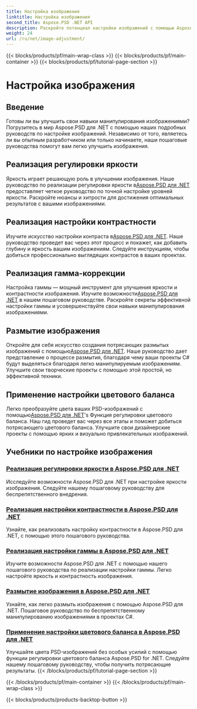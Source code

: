 ```yaml
---
title: Настройка изображения
linktitle: Настройка изображения
second_title: Aspose.PSD .NET API
description: Раскройте потенциал настройки изображений с помощью Aspose.PSD для .NET. Изучите руководства по яркости, контрастности и цветовому балансу, чтобы освоить манипуляции с изображениями.
weight: 24
url: /ru/net/image-adjustment/
---
```


{{< blocks/products/pf/main-wrap-class >}}
{{< blocks/products/pf/main-container >}}
{{< blocks/products/pf/tutorial-page-section >}}

# Настройка изображения

## Введение

Готовы ли вы улучшить свои навыки манипулирования изображениями? Погрузитесь в мир Aspose.PSD для .NET с помощью наших подробных руководств по настройке изображений. Независимо от того, являетесь ли вы опытным разработчиком или только начинаете, наши пошаговые руководства помогут вам легко улучшить изображения.

## Реализация регулировки яркости

 Яркость играет решающую роль в улучшении изображения. Наше руководство по реализации регулировки яркости в[Aspose.PSD для .NET](./brightness-adjustment/) предоставляет четкое руководство по точной настройке уровней яркости. Раскройте нюансы и хитрости для достижения оптимальных результатов с вашими изображениями.

## Реализация настройки контрастности

 Изучите искусство настройки контраста в[Aspose.PSD для .NET](./contrast-adjustment/). Наше руководство проведет вас через этот процесс и покажет, как добавить глубину и яркость вашим изображениям. Следуйте инструкциям, чтобы добиться профессионально выглядящих контрастов в ваших проектах.

## Реализация гамма-коррекции

Настройка гаммы — мощный инструмент для улучшения яркости и контрастности изображения. Изучите возможности[Aspose.PSD для .NET](./gamma-adjustment/) в нашем пошаговом руководстве. Раскройте секреты эффективной настройки гаммы и усовершенствуйте свои навыки манипулирования изображениями.

## Размытие изображения

 Откройте для себя искусство создания потрясающих размытых изображений с помощью[Aspose.PSD для .NET](./blur-image/). Наше руководство дает представление о процессе размытия, благодаря чему ваши проекты C# будут выделяться благодаря легко манипулируемым изображениям. Улучшите свои творческие проекты с помощью этой простой, но эффективной техники.

## Применение настройки цветового баланса

 Легко преобразуйте цвета ваших PSD-изображений с помощью[Aspose.PSD для .NET](./color-balance-adjustment/)'s Функция регулировки цветового баланса. Наш гид проведет вас через все этапы и поможет добиться потрясающего цветового баланса. Улучшите свои дизайнерские проекты с помощью ярких и визуально привлекательных изображений.

## Учебники по настройке изображения
### [Реализация регулировки яркости в Aspose.PSD для .NET](./brightness-adjustment/)
Исследуйте возможности Aspose.PSD для .NET при настройке яркости изображения. Следуйте нашему пошаговому руководству для беспрепятственного внедрения.
### [Реализация настройки контрастности в Aspose.PSD для .NET](./contrast-adjustment/)
Узнайте, как реализовать настройку контрастности в Aspose.PSD для .NET, с помощью этого пошагового руководства.
### [Реализация настройки гаммы в Aspose.PSD для .NET](./gamma-adjustment/)
Изучите возможности Aspose.PSD для .NET с помощью нашего пошагового руководства по реализации настройки гаммы. Легко настройте яркость и контрастность изображения.
### [Размытие изображения в Aspose.PSD для .NET](./blur-image/)
Узнайте, как легко размыть изображения с помощью Aspose.PSD для .NET. Пошаговое руководство по беспрепятственному манипулированию изображениями в проектах C#.
### [Применение настройки цветового баланса в Aspose.PSD для .NET](./color-balance-adjustment/)
Улучшайте цвета PSD-изображений без особых усилий с помощью функции регулировки цветового баланса Aspose.PSD for .NET. Следуйте нашему пошаговому руководству, чтобы получить потрясающие результаты.
{{< /blocks/products/pf/tutorial-page-section >}}

{{< /blocks/products/pf/main-container >}}
{{< /blocks/products/pf/main-wrap-class >}}

{{< blocks/products/products-backtop-button >}}
